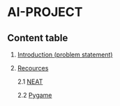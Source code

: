 # AI-PROJECT

## Content table
1. [Introduction (problem statement)](#introduction)
2. [Recources](#Resources)

    2.1 [NEAT](#NEAT)

    2.2 [Pygame](#Pygame)
